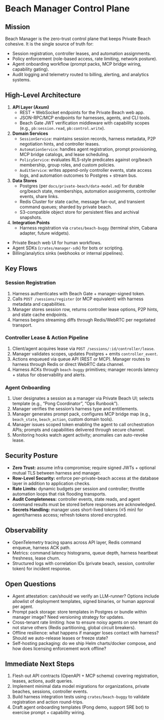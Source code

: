 # Beach Manager Control Plane

## Mission
Beach Manager is the zero-trust control plane that keeps Private Beach cohesive. It is the single source of truth for:
- Session registration, controller leases, and automation assignments.
- Policy enforcement (role-based access, rate limiting, network posture).
- Agent onboarding workflow (prompt packs, MCP bridge wiring, capability gating).
- Audit logging and telemetry routed to billing, alerting, and analytics systems.

## High-Level Architecture
1. **API Layer (Axum)**
   - REST + WebSocket endpoints for the Private Beach web app.
   - JSON-RPC/MCP endpoints for harnesses, agents, and CLI tools.
   - Beach Gate JWT verification middleware with capability scopes (e.g., `pb:session.read`, `pb:control.write`).
2. **Domain Services**
   - `SessionService`: maintains session records, harness metadata, P2P negotiation hints, and controller leases.
   - `AutomationService`: handles agent registration, prompt provisioning, MCP bridge catalogs, and lease scheduling.
   - `PolicyService`: evaluates RLS-style predicates against org/beach membership, group roles, and custom policies.
   - `AuditService`: writes append-only controller events, state access logs, and automation outcomes to Postgres + stream bus.
3. **Data Stores**
   - Postgres (per `docs/private-beach/data-model.md`) for durable org/beach state, memberships, automation assignments, controller events, share links.
   - Redis Cluster for state cache, message fan-out, and transient command queues; sharded by private beach.
   - S3-compatible object store for persistent files and archival snapshots.
4. **Integration Points**
   - Harness registration via `crates/beach-buggy` (terminal shim, Cabana adapter, future widgets).
  - Private Beach web UI for human workflows.
   - Agent SDKs (`crates/manager-sdk`) for bots or scripting.
   - Billing/analytics sinks (webhooks or internal pipelines).

## Key Flows
### Session Registration
1. Harness authenticates with Beach Gate + manager-signed token.
2. Calls `POST /sessions/register` (or MCP equivalent) with harness metadata and capabilities.
3. Manager stores session row, returns controller lease options, P2P hints, and state cache endpoints.
4. Harness begins streaming diffs through Redis/WebRTC per negotiated transport.

### Controller Lease & Action Pipeline
1. Client/agent acquires lease via `POST /sessions/:id/controller/lease`.
2. Manager validates scopes, updates Postgres + emits `controller_event`.
3. Actions enqueued via queue API (REST or MCP). Manager routes to harness through Redis or direct WebRTC data channel.
4. Harness ACKs through `beach-buggy` primitives; manager records latency + status for observability and alerts.

### Agent Onboarding
1. User designates a session as a manager via Private Beach UI; selects template (e.g., “Pong Coordinator”, “Ops Runbook”).
2. Manager verifies the session’s harness type and entitlements.
3. Manager generates prompt pack, configures MCP bridge map (e.g., `beach_state`, `beach_action`, custom domain tools).
4. Manager issues scoped token enabling the agent to call orchestration APIs; prompts and capabilities delivered through secure channel.
5. Monitoring hooks watch agent activity; anomalies can auto-revoke lease.

## Security Posture
- **Zero Trust:** assume infra compromise; require signed JWTs + optional mutual TLS between harness and manager.
- **Row-Level Security:** enforce per-private-beach access at the database layer in addition to application checks.
- **Rate Limits:** dynamic budgets per session and controller; throttle automation loops that risk flooding transports.
- **Audit Completeness:** controller events, state reads, and agent command results must be stored before responses are acknowledged.
- **Secrets Handling:** manager uses short-lived tokens (≤5 min) for agent/harness access; refresh tokens stored encrypted.

## Observability
- OpenTelemetry tracing spans across API layer, Redis command enqueue, harness ACK path.
- Metrics: command latency histograms, queue depth, harness heartbeat freshness, lease churn.
- Structured logs with correlation IDs (private beach, session, controller token) for incident response.

## Open Questions
- Agent attestation: can/should we verify an LLM-runner? Options include allowlist of deployment templates, signed binaries, or human approval per agent.
- Prompt pack storage: store templates in Postgres or bundle within manager image? Need versioning strategy for updates.
- Cross-tenant rate limiting: how to ensure noisy agents on one tenant do not starve others (Redis partitioning, global circuit breakers).
- Offline resilience: what happens if manager loses contact with harness? Should we auto-release leases or freeze state?
- Self-hosting packaging: do we ship Helm charts/docker compose, and how does licensing enforcement work offline?

## Immediate Next Steps
1. Flesh out API contracts (OpenAPI + MCP schema) covering registration, leases, actions, audit queries.
2. Implement minimal data model migrations for organizations, private beaches, sessions, controller events.
3. Build harness integration tests using `crates/beach-buggy` to validate registration and action round-trips.
4. Draft agent onboarding templates (Pong demo, support SRE bot) to exercise prompt + capability wiring.
